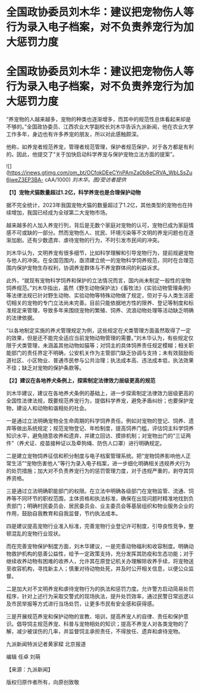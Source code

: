 # 全国政协委员刘木华：建议把宠物伤人等行为录入电子档案，对不负责养宠行为加大惩罚力度

# 全国政协委员刘木华：建议把宠物伤人等行为录入电子档案，对不负责养宠行为加大惩罚力度

“养宠物的人越来越多，宠物的种类也逐渐增多，而其中的规范性总体看起来却是不够的。”全国政协委员、江西农业大学副校长刘木华告诉九派新闻，他在农业大学工作多年，身边也有许多养宠的朋友，所以对此感触颇深。

他称，如养宠者规范养宠，管理者规范管理，保护者规范保护，对于各方都是有利的。因此，他提交了“关于加快启动科学养宠与保护宠物立法方面的提案”。

![](https://inews.gtimg.com/om_bt/OCfokDEeCYnPAmZa0b8eCRVA_WbLSsZu6jweZ3EP3BA-
cAA/1000) _刘木华。图/受访者提供_

**【1】宠物犬猫数量超过1.2亿，科学养宠也是合理保护动物**

据不完全统计，2023年我国宠物犬猫的数量超过了1.2亿，其他类型的宠物也在持续增加，我国已经成为全球第二大宠物市场。

越来越多的人加入养宠行列，背后是无数个家庭对宠物的认可，宠物已成为家庭情感不可或缺的一部分。然而宠物伤人、扰民、环境污染等不文明的养宠问题也在逐渐加剧。还有少数遗弃、虐待宠物的行为，不时引发市民间的冲突。

刘木华认为，文明养宠有很多细节，比如科学理解和引导宠物行为，提前规避宠物与他人的冲突。在全国范围内，亟须建立统一的宠物科学饲养规范，同时在合理范围内保护宠物生存权利，协调养宠群体与不养宠群体间的利益诉求。

此外，“就现有宠物科学饲养和保护的立法情况而言，国内尚未制定一般性的宠物饲养规范。”刘木华指出，虽然《野生动物保护法》《畜牧法》《实验动物管理条例》等法律法规已针对野生动物、实验动物等特殊动物做了规定，但对于与人类生活密切相关的宠物的专门立法尚未完善。目前只能依据地方性的限养、登记等制度和标准规定来管理，导致多年来围绕宠物的繁殖、饲养、流浪动物处理等活动缺乏明确的法律依据。

“以各地制定实施的养犬管理规定为例，这些规定在犬类管理方面虽然取得了一定的效果，但是还不能完全适应当前宠物动物管理的需要。”刘木华认为，有些规定仅限于犬类管理，未涵盖其他动物如猫等；对饲主的具体饲养责任规定模糊；相关职能部门的责任界定不明确，公安机关作为主管部门缺乏协调与支持；未有效鼓励街道社区、小区物业、普通市民参与公共治理；执法成本高、违法成本低，执法效果不佳；缺乏对宠物的保护条款等。

**【2】建议在各地养犬条例上，探索制定法律效力层级更高的规范**

刘木华建议，建议在各地养犬条例的基础上，进一步探索制定法律效力层级更高的全国性法律法规，既要规范养宠行为，提倡科学养宠，避免矛盾纠纷；也要保护宠物，建设人和动物和谐相处的社会。

一是通过立法明确宠物全生命周期的科学饲养责任。例如对宠物的登记、饲养、遗弃等做出系统规定；规范宠物登记、年检制度，提高饲养门槛，评估饲主科学饲养知识水平，避免随意收养和遗弃，并建立回访、摸排机制；对宠物出门的“三证两件”（养犬证、疫苗接种证以及牵狗绳、防伤人口罩）进行明确规定。

二是建立宠物饲养征信和积分制度与电子档案管理系统。把“宠物饲养影响他人正常生活”“宠物伤害他人”等行为录入电子档案，进一步细化明确相关违规养犬行为的处罚措施；加大对不负责养宠行为的惩罚管理力度，对于违规严重的，剥夺其饲养资格。

三是通过立法明确职能部门的权限。在立法中明确各级部门在宠物监管、流通、饲养等不同环节的职权范围，主体资格和执法标准，确保在出现问题时精准地找到负责部门；明确村民委员会、居民委员会、业主委员会等基层组织和物业服务企业的作用，鼓励自我教育和自我监督，节约执法成本。

四是建议提高宠物行业准入标准，完善宠物行业登记许可制度，引导良性竞争，整顿混乱的宠物行业现状。

而在完善宠物保护制度方面，刘木华建议，一是完善动物福利和收容制度。明确动物救护机构的慈善公益性，给予一定政策支持，充分发挥其防疫和生态功能；对于继续收养动物有困难的收养人，允许其在原登记机关办理解除收养手续，将宠物送至收容机构，寻找新主人；慎重对待动物处死，并及时公开相关信息，以便公众监督。

二是加大对不文明养宠和虐待宠物行为的执法和惩罚力度。允许警方启动简易处罚程序，针对上述行为采取交警式的现场执法，提升处罚效率，通过民警日常巡逻以及市民举报等方式进行当场处罚，让更多市民有安全感和获得感。

三是开展规范养宠和保护动物的宣教、培训，提高养宠人的自律、责任和保护意识。倡导饲主规范养宠、科普与宠物相处的知识；提高不养宠人对各类宠物的了解，减少被误伤的几率，并监督饲主承担责任，不得放任、遗弃和虐待宠物。

九派新闻特派记者黄家樑 北京报道

编辑 任卓 刘萌

【来源：九派新闻】

版权归原作者所有，向原创致敬

